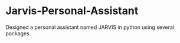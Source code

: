 # Jarvis-Personal-Assistant
Designed a personal assistant named JARVIS in python using several packages.
